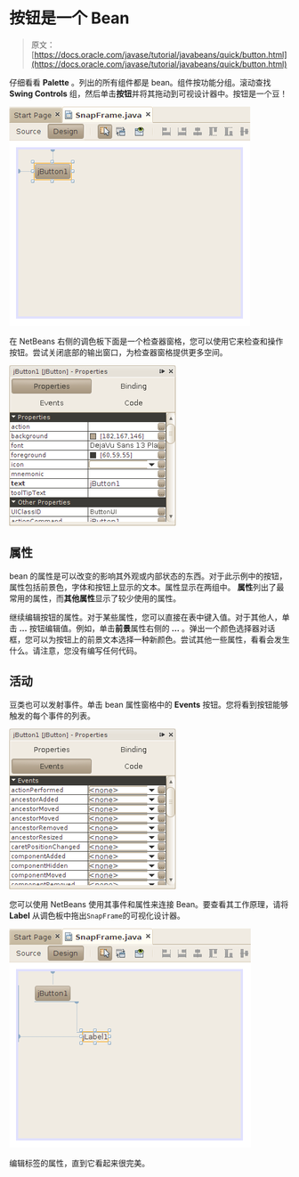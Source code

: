 # 按钮是一个 Bean

> 原文： [https://docs.oracle.com/javase/tutorial/javabeans/quick/button.html](https://docs.oracle.com/javase/tutorial/javabeans/quick/button.html)

仔细看看 **Palette** 。列出的所有组件都是 bean。组件按功能分组。滚动查找 **Swing Controls** 组，然后单击**按钮**并将其拖动到可视设计器中。按钮是一个豆！

![Adding a button to SnapFrame](img/c757501a3273b5049c7b9421fa66f1b9.jpg)

在 NetBeans 右侧的调色板下面是一个检查器窗格，您可以使用它来检查和操作按钮。尝试关闭底部的输出窗口，为检查器窗格提供更多空间。

![Button properties](img/1bd2b6f624d4fd56ffd87dd82f83f6c8.jpg)

## 属性

bean 的属性是可以改变的影响其外观或内部状态的东西。对于此示例中的按钮，属性包括前景色，字体和按钮上显示的文本。属性显示在两组中。 **属性**列出了最常用的属性，而**其他属性**显示了较少使用的属性。

继续编辑按钮的属性。对于某些属性，您可以直接在表中键入值。对于其他人，单击 **...** 按钮编辑值。例如，单击**前景**属性右侧的 **...** 。弹出一个颜色选择器对话框，您可以为按钮上的前景文本选择一种新颜色。尝试其他一些属性，看看会发生什么。请注意，您没有编写任何代码。

## 活动

豆类也可以发射事件。单击 bean 属性窗格中的 **Events** 按钮。您将看到按钮能够触发的每个事件的列表。

![Button events](img/5ab2a660b5ad0ce24f3286003591c4cd.jpg)

您可以使用 NetBeans 使用其事件和属性来连接 Bean。要查看其工作原理，请将 **Label** 从调色板中拖出`SnapFrame`的可视化设计器。

![Add a label to the visual designer](img/b3cec797cb77ffe355db96c99cd3c549.jpg)

编辑标签的属性，直到它看起来很完美。